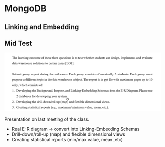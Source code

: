 # MongoDB

## Linking and Embedding


## Mid Test
![](attachments/Pasted%20image%2020220227152406.png)

Presentation on last meeting of the class.

- Real E-R diagram -> convert into Linking-Embedding Schemas
- Drill-down/roll-up (map) and flexible dimensional views
- Creating statistical reports (min/max value, mean ,etc)

